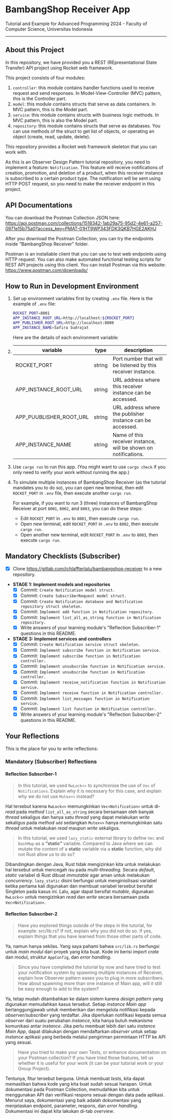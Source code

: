 # BambangShop Receiver App
Tutorial and Example for Advanced Programming 2024 - Faculty of Computer Science, Universitas Indonesia

---

## About this Project
In this repository, we have provided you a REST (REpresentational State Transfer) API project using Rocket web framework.

This project consists of four modules:
1.  `controller`: this module contains handler functions used to receive request and send responses.
    In Model-View-Controller (MVC) pattern, this is the Controller part.
2.  `model`: this module contains structs that serve as data containers.
    In MVC pattern, this is the Model part.
3.  `service`: this module contains structs with business logic methods.
    In MVC pattern, this is also the Model part.
4.  `repository`: this module contains structs that serve as databases.
    You can use methods of the struct to get list of objects, or operating an object (create, read, update, delete).

This repository provides a Rocket web framework skeleton that you can work with.

As this is an Observer Design Pattern tutorial repository, you need to implement a feature: `Notification`.
This feature will receive notifications of creation, promotion, and deletion of a product, when this receiver instance is subscribed to a certain product type.
The notification will be sent using HTTP POST request, so you need to make the receiver endpoint in this project.

## API Documentations

You can download the Postman Collection JSON here: https://api.postman.com/collections/1518342-1ab29a75-95d2-4e61-a257-0971e15b75a0?access_key=PMAT-01HT9WP343FDK3QKB7HGE2AKHJ

After you download the Postman Collection, you can try the endpoints inside "BambangShop Receiver" folder.

Postman is an installable client that you can use to test web endpoints using HTTP request.
You can also make automated functional testing scripts for REST API projects using this client.
You can install Postman via this website: https://www.postman.com/downloads/

## How to Run in Development Environment
1.  Set up environment variables first by creating `.env` file.
    Here is the example of `.env` file:
    ```bash
    ROCKET_PORT=8001
    APP_INSTANCE_ROOT_URL=http://localhost:${ROCKET_PORT}
    APP_PUBLISHER_ROOT_URL=http://localhost:8000
    APP_INSTANCE_NAME=Safira Sudrajat
    ```
    Here are the details of each environment variable:
2. 
    | variable                | type   | description                                                     |
    |-------------------------|--------|-----------------------------------------------------------------|
    | ROCKET_PORT             | string | Port number that will be listened by this receiver instance.    |
    | APP_INSTANCE_ROOT_URL   | string | URL address where this receiver instance can be accessed.       |
    | APP_PUUBLISHER_ROOT_URL | string | URL address where the publisher instance can be accessed.       |
    | APP_INSTANCE_NAME       | string | Name of this receiver instance, will be shown on notifications. |
2.  Use `cargo run` to run this app.
    (You might want to use `cargo check` if you only need to verify your work without running the app.)
3.  To simulate multiple instances of BambangShop Receiver (as the tutorial mandates you to do so),
    you can open new terminal, then edit `ROCKET_PORT` in `.env` file, then execute another `cargo run`.

    For example, if you want to run 3 (three) instances of BambangShop Receiver at port `8001`, `8002`, and `8003`, you can do these steps:
    -   Edit `ROCKET_PORT` in `.env` to `8001`, then execute `cargo run`.
    -   Open new terminal, edit `ROCKET_PORT` in `.env` to `8002`, then execute `cargo run`.
    -   Open another new terminal, edit `ROCKET_PORT` in `.env` to `8003`, then execute `cargo run`.

## Mandatory Checklists (Subscriber)
-   [x] Clone https://gitlab.com/ichlaffterlalu/bambangshop-receiver to a new repository.
-   **STAGE 1: Implement models and repositories**
    -   [x] Commit: `Create Notification model struct.`
    -   [x] Commit: `Create SubscriberRequest model struct.`
    -   [x] Commit: `Create Notification database and Notification repository struct skeleton.`
    -   [x] Commit: `Implement add function in Notification repository.`
    -   [x] Commit: `Implement list_all_as_string function in Notification repository.`
    -   [x] Write answers of your learning module's "Reflection Subscriber-1" questions in this README.
-   **STAGE 3: Implement services and controllers**
    -   [x] Commit: `Create Notification service struct skeleton.`
    -   [x] Commit: `Implement subscribe function in Notification service.`
    -   [x] Commit: `Implement subscribe function in Notification controller.`
    -   [x] Commit: `Implement unsubscribe function in Notification service.`
    -   [x] Commit: `Implement unsubscribe function in Notification controller.`
    -   [x] Commit: `Implement receive_notification function in Notification service.`
    -   [x] Commit: `Implement receive function in Notification controller.`
    -   [x] Commit: `Implement list_messages function in Notification service.`
    -   [x] Commit: `Implement list function in Notification controller.`
    -   [x] Write answers of your learning module's "Reflection Subscriber-2" questions in this README.

## Your Reflections
This is the place for you to write reflections:

### Mandatory (Subscriber) Reflections

#### Reflection Subscriber-1
> In this tutorial, we used `RwLock<>` to synchronise the use of `Vec` of `Notifications`. Explain why it is necessary for this case, and explain why we do not use `Mutex<>` instead?

Hal tersebut karena `RwLock<>` memungkinkan `Vec<Notification>` untuk di-_read_ pada _method_ `list_all_as_string` secara bersamaan oleh banyak _thread_ sekaligus dan hanya satu _thread_ yang dapat melakukan _write_ sekaligus pada _method_ `add` sedangkan `Mutex<>` hanya memungkinkan satu _thread_ untuk melakukan _read_ maupun _write_ sekaligus.

> In this tutorial, we used `lazy_static` external library to define `Vec` and `DashMap` as a **“static”** variable. Compared to Java where we can mutate the content of a **static** variable via a **static** function, why did not Rust allow us to do so?

Dibandingkan dengan Java, Rust tidak mengizinkan kita untuk melakukan hal tersebut untuk mencegah isu pada _multi-threading_. Secara _default_, _static_ variabel di Rust dibuat _immutable_ agar aman untuk melakukan _concurrency_. `lazy_static` disini berfungsi untuk menginisilisasi variabel ketika pertama kali digunakan dan membuat variabel tersebut bersifat Singleton pada kasus ini. Lalu, agar dapat bersifat _mutable_, digunakan `RwLock<>` untuk mengizinkan _read_ dan _write_ secara bersamaan pada `Vec<Notification>`.

#### Reflection Subscriber-2

> Have you explored things outside of the steps in the tutorial, for example: src/lib.rs? If not, explain why you did not do so. If yes, explain things that you have learned from those other parts of code.

Ya, namun hanya sekilas. Yang saya pahami bahwa `src/lib.rs` berfungsi untuk _main modul_ dari proyek yang kita buat. Kode ini berisi import _crate_ dan modul, struktur `AppConfig`, dan _error handling_.

> Since you have completed the tutorial by now and have tried to test your notification system by spawning multiple instances of Receiver, explain how Observer pattern eases you to plug in more subscribers. How about spawning more than one instance of Main app, will it still be easy enough to add to the system?

Ya, tetap mudah ditambahkan ke dalam sistem karena _design pattern_ yang digunakan memudahkan kasus tersebut. Setiap _instance Main app_ bertanggungjawab untuk memberikan dan mengelola notifikasi kepada _observer/subscriber_ yang terdaftar. Jika diperlukan notifikasi kepada semua _observer_ dari suatu perubahan _instance_, kita hanya butuh mekanisme komunikasi antar _instance_.
Jika perlu membuat lebih dari satu _instance Main App_, dapat dilakukan dengan mendaftarkan _observer_ untuk setiap _instance_ aplikasi yang berbeda melalui pengiriman permintaan HTTP ke API yang sesuai.

> Have you tried to make your own Tests, or enhance documentation on your Postman collection? If you have tried those features, tell us whether it is useful for your work (it can be your tutorial work or your Group Project).

Tentunya, fitur tersebut berguna. Untuk membuat _tests_, kita dapat memastikan bahwa kode yang kita buat sudah sesuai harapan. Untuk dokumentasi pada Postman Collection, memudahkan kita untuk menggunakan API dan verifikasi respons sesuai dengan data pada aplikasi. Menurut saya, dokumentasi yang baik adalah dokumentasi yang menjelaskan endpoint, parameter, respons, dan _error handling_. Dokumentasi ini dapat kita lakukan di-tab _overview_.